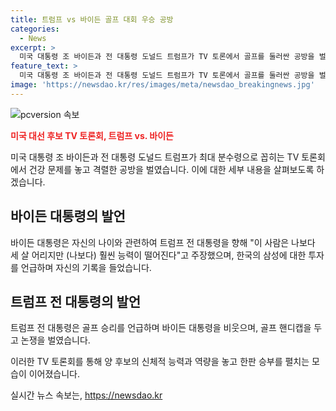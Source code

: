 ```yaml
---
title: 트럼프 vs 바이든 골프 대회 우승 공방
categories:
  - News
excerpt: >
  미국 대통령 조 바이든과 전 대통령 도널드 트럼프가 TV 토론에서 골프를 둘러싼 공방을 벌였다. 바이든은 세살 어린 트럼프를 능력 부족으로 비판하고, 트럼프는 골프 승리를 들어 골프 실력을 자랑했다. 노년의 공방은 더욱 치열해지며, 두 사람은 골프 핸디캡을 놓고 맞짱을 뜨는 등 유쾌한 공방을 펼쳤다.
feature_text: >
  미국 대통령 조 바이든과 전 대통령 도널드 트럼프가 TV 토론에서 골프를 둘러싼 공방을 벌였다. 바이든은 세살 어린 트럼프를 능력 부족으로 비판하고, 트럼프는 골프 승리를 들어 골프 실력을 자랑했다. 노년의 공방은 더욱 치열해지며, 두 사람은 골프 핸디캡을 놓고 맞짱을 뜨는 등 유쾌한 공방을 펼쳤다.
image: 'https://newsdao.kr/res/images/meta/newsdao_breakingnews.jpg'
---
```


<p><img src="https://newsdao.kr/res/images/meta/newsdao_breakingnews.jpg" alt="pcversion 속보" /></p>

<p><b><span style="color: #ee2323;">미국 대선 후보 TV 토론회, 트럼프 vs. 바이든</span></b></p>

<p>미국 대통령 조 바이든과 전 대통령 도널드 트럼프가 최대 분수령으로 꼽히는 TV 토론회에서 건강 문제를 놓고 격렬한 공방을 벌였습니다. 이에 대한 세부 내용을 살펴보도록 하겠습니다.</p>

<h2 data-ke-size="size26">바이든 대통령의 발언</h2>

<p>바이든 대통령은 자신의 나이와 관련하여 트럼프 전 대통령을 향해 "이 사람은 나보다 세 살 어리지만 (나보다) 훨씬 능력이 떨어진다"고 주장했으며, 한국의 삼성에 대한 투자를 언급하며 자신의 기록을 들었습니다.</p>

<h2 data-ke-size="size26">트럼프 전 대통령의 발언</h2>

<p>트럼프 전 대통령은 골프 승리를 언급하며 바이든 대통령을 비웃으며, 골프 핸디캡을 두고 논쟁을 벌였습니다.</p>

<p>이러한 TV 토론회를 통해 양 후보의 신체적 능력과 역량을 놓고 한판 승부를 펼치는 모습이 이어졌습니다.</p>
실시간 뉴스 속보는, <a href="https://newsdao.kr" rel="dofollow">https://newsdao.kr</a>


